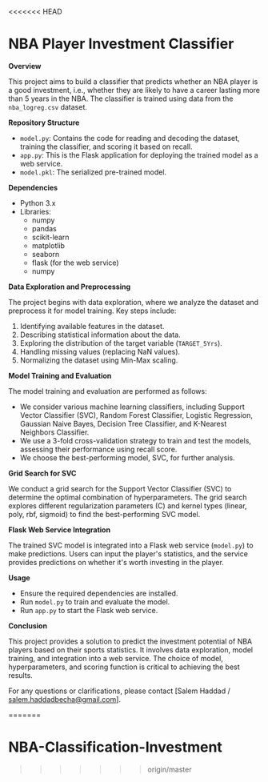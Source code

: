 <<<<<<< HEAD
# NBA Player Investment Classifier

**Overview**

This project aims to build a classifier that predicts whether an NBA player is a good investment, i.e., whether they are likely to have a career lasting more than 5 years in the NBA. The classifier is trained using data from the `nba_logreg.csv` dataset.

**Repository Structure**

- `model.py`: Contains the code for reading and decoding the dataset, training the classifier, and scoring it based on recall.
- `app.py`: This is the Flask application for deploying the trained model as a web service.
- `model.pkl`: The serialized pre-trained model.


**Dependencies**

- Python 3.x
- Libraries:
  - numpy
  - pandas
  - scikit-learn
  - matplotlib
  - seaborn
  - flask (for the web service)
  - numpy


**Data Exploration and Preprocessing**

The project begins with data exploration, where we analyze the dataset and preprocess it for model training. Key steps include:

1. Identifying available features in the dataset.
2. Describing statistical information about the data.
3. Exploring the distribution of the target variable (`TARGET_5Yrs`).
4. Handling missing values (replacing NaN values).
5. Normalizing the dataset using Min-Max scaling.

**Model Training and Evaluation**

The model training and evaluation are performed as follows:

- We consider various machine learning classifiers, including Support Vector Classifier (SVC), Random Forest Classifier, Logistic Regression, Gaussian Naive Bayes, Decision Tree Classifier, and K-Nearest Neighbors Classifier.
- We use a 3-fold cross-validation strategy to train and test the models, assessing their performance using recall score.
- We choose the best-performing model, SVC, for further analysis.

**Grid Search for SVC**

We conduct a grid search for the Support Vector Classifier (SVC) to determine the optimal combination of hyperparameters. The grid search explores different regularization parameters (C) and kernel types (linear, poly, rbf, sigmoid) to find the best-performing SVC model.

**Flask Web Service Integration**

The trained SVC model is integrated into a Flask web service (`model.py`) to make predictions. Users can input the player's statistics, and the service provides predictions on whether it's worth investing in the player.

**Usage**

- Ensure the required dependencies are installed.
- Run `model.py` to train and evaluate the model.
- Run `app.py` to start the Flask web service.

**Conclusion**

This project provides a solution to predict the investment potential of NBA players based on their sports statistics. It involves data exploration, model training, and integration into a web service. The choice of model, hyperparameters, and scoring function is critical to achieving the best results.

For any questions or clarifications, please contact [Salem Haddad / salem.haddadbecha@gmail.com].

=======
# NBA-Classification-Investment
>>>>>>> origin/master
